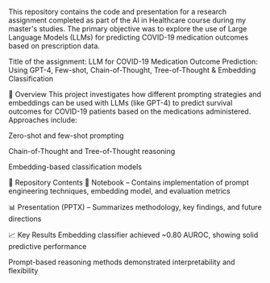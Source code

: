 This repository contains the code and presentation for a research assignment completed as part of the AI in Healthcare course during my master's studies. The primary objective was to explore the use of Large Language Models (LLMs) for predicting COVID-19 medication outcomes based on prescription data.

Title of the assignment:
LLM for COVID-19 Medication Outcome Prediction: Using GPT-4, Few-shot, Chain-of-Thought, Tree-of-Thought & Embedding Classification

🧪 Overview
This project investigates how different prompting strategies and embeddings can be used with LLMs (like GPT-4) to predict survival outcomes for COVID-19 patients based on the medications administered. Approaches include:

Zero-shot and few-shot prompting

Chain-of-Thought and Tree-of-Thought reasoning

Embedding-based classification models

📂 Repository Contents
📓 Notebook – Contains implementation of prompt engineering techniques, embedding model, and evaluation metrics

📊 Presentation (PPTX) – Summarizes methodology, key findings, and future directions

📈 Key Results
Embedding classifier achieved ~0.80 AUROC, showing solid predictive performance

Prompt-based reasoning methods demonstrated interpretability and flexibility
